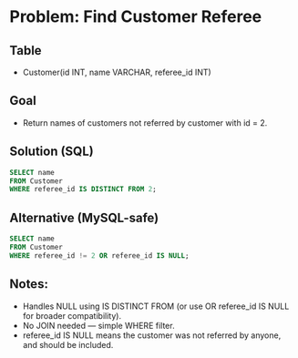 # Problem: Find Customer Referee

## Table

- Customer(id INT, name VARCHAR, referee_id INT)

## Goal

- Return names of customers not referred by customer with id = 2.

## Solution (SQL)

```sql
SELECT name
FROM Customer
WHERE referee_id IS DISTINCT FROM 2;
```

## Alternative (MySQL-safe)

```sql
SELECT name
FROM Customer
WHERE referee_id != 2 OR referee_id IS NULL;
```

## Notes:

- Handles NULL using IS DISTINCT FROM (or use OR referee_id IS NULL for broader compatibility).
- No JOIN needed — simple WHERE filter.
- referee_id IS NULL means the customer was not referred by anyone, and should be included.